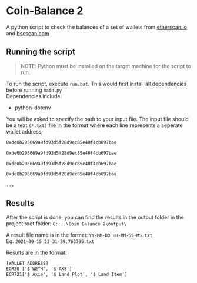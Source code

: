 # Coin-Balance 2
 A python script to check the balances of a set of wallets from [etherscan.io](http://etherscan.io) and [bscscan.com](http://bscscan.com)

 ## Running the script

 > NOTE: Python must be installed on the target machine for the script to run.

 To run the script, execute `run.bat`. This would first install all dependencies before running `main.py`<br>
 Dependencies include:
 - python-dotenv

You will be asked to specify the path to your input file. The input file should be a text `(*.txt)` file in the format where each line represents a seperate wallet address;
```txt
0xde0b295669a9fd93d5f28d9ec85e40f4cb697bae

0xde0b295669a9fd93d5f28d9ec85e40f4cb697bae

0xde0b295669a9fd93d5f28d9ec85e40f4cb697bae

0xde0b295669a9fd93d5f28d9ec85e40f4cb697bae

...
```

## Results

After the script is done, you can find the results in the output folder in the project root folder: `C:...\Coin Balance 2\output\`

A result file name is in the format: `YY-MM-DD HH-MM-SS-MS.txt`
<BR>Eg. `2021-09-15 23-31-39.763795.txt`

Results are in the format:
```txt
[WALLET ADDRESS]
ECR20 ['$ WETH', '$ AXS']
ECR721['$ Axie', '$ Land Plot', '$ Land Item']
```
    